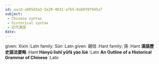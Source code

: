 ```yaml
---
id: uuid-a805d3a3-3a29-4031-afb5-0a89f0f945a7
subject: 
 - Chinese syntax
 - historical syntax
 - 近代漢語
date: 
---
```


given: Xíxìn :Latn
family: Sūn :Latn
given: 錫信 :Hant
family: 孫 :Hant
**漢語歷史語法要略** :Hant
**Hànyǔ lìshǐ yǔfǎ yào lüè** :Latn
**An Outline of a Historical Grammar of Chinese** :Latn